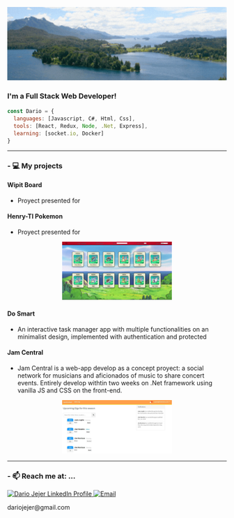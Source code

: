 <p align="center">
    <img border-radius="30px 80px 80px 50px" src="https://github.com/DarioJejer/DarioJejer/blob/main/assets/banner.gif"/>
</p>

### I'm a Full Stack Web Developer!

```javascript
const Dario = {
  languages: [Javascript, C#, Html, Css],
  tools: [React, Redux, Node, .Net, Express],
  learning: [socket.io, Docker]
}
```

  ******
### - :computer: My projects


#### Wipit Board

  - Proyect presented for 
<p align='center'>     
   <a align='center' href="https://henry-comics.vercel.app/">
<!--       <img src="https://user-images.githubusercontent.com/67916064/99194199-c45f8180-275c-11eb-8cc0-d509b16762e4.png" alt="Henry Comics Repo"   width="50%">   -->
    </a>
</p>

#### Henry-TI Pokemon

  - Proyect presented for 
<p align='center'>     
   <a align='center' href="https://henty-pi-pokemon.vercel.app">
      <img src="https://github.com/DarioJejer/DarioJejer/blob/main/assets/Henry-TI-Pokemon.png" alt="Henry TI Pokemon"   width="50%">  
    </a>
</p>

#### Do Smart

  - An interactive task manager app with multiple functionalities on an minimalist design, implemented with authentication and protected 
<p align='center'>     
   <a align='center' href="https://henry-comics.vercel.app/">
<!--       <img src="https://user-images.githubusercontent.com/67916064/99194199-c45f8180-275c-11eb-8cc0-d509b16762e4.png" alt="Henry Comics Repo"   width="50%">   -->
    </a>
</p>

#### Jam Central

  - Jam Central is a web-app develop as a concept proyect: a social network for musicians and aficionados of music to share concert events. Entirely develop withtin two weeks on .Net framework using vanilla JS and CSS on the front-end.

<p align='center'>     
   <a align='center' href="https://github.com/DarioJejer/JamCentral">
      <img src="https://github.com/DarioJejer/DarioJejer/blob/main/assets/JamCentral.jpg" alt="JamCentral" width="50%">  
    </a>
</p>

  
******
### - 📫 Reach me at: ...
   <p>
      <a href="https://www.linkedin.com/in/dariojejer">
         <img src="https://www.vectorlogo.zone/logos/linkedin/linkedin-icon.svg" alt="Dario Jejer LinkedIn Profile" height="30" width="30">
      </a>   
      <a align='right' href="dariojejer@gmail.com">
         <img alt="Email" src="https://www.vectorlogo.zone/logos/gmail/gmail-icon.svg" height="30" width="30"/>
      </a>  
   </p>
   <p><label>dariojejer@gmail.com</label></p>
   
   
<!--
**DarioJejer/DarioJejer** is a ✨ _special_ ✨ repository because its `README.md` (this file) appears on your GitHub profile.

Here are some ideas to get you started:

- 🔭 I’m currently working on ...
- 🌱 I’m currently learning ...
- 👯 I’m looking to collaborate on ...
- 🤔 I’m looking for help with ...
- 💬 Ask me about ...
- 📫 How to reach me: ...
- 😄 Pronouns: ...
- ⚡ Fun fact: ...
-->
